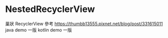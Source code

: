 # NestedRecyclerView
 巢狀 RecyclerView
參考 https://thumbb13555.pixnet.net/blog/post/331615011
java demo 一版 kotlin demo 一版
